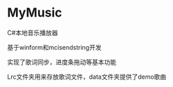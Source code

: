 # MyMusic
C#本地音乐播放器

基于winform和mcisendstring开发

实现了歌词同步，进度条拖动等基本功能

Lrc文件夹用来存放歌词文件，data文件夹提供了demo歌曲
